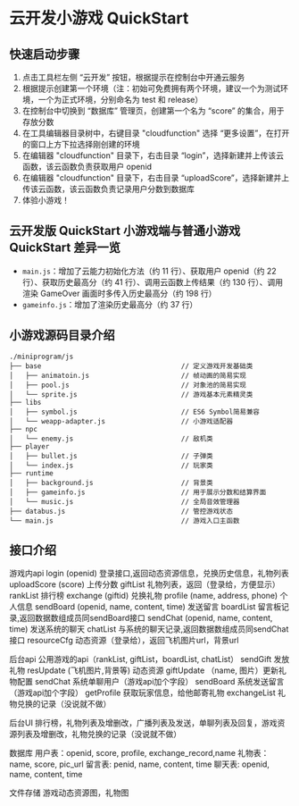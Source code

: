 # 云开发小游戏 QuickStart

## 快速启动步骤

1. 点击工具栏左侧 “云开发” 按钮，根据提示在控制台中开通云服务
2. 根据提示创建第一个环境（注：初始可免费拥有两个环境，建议一个为测试环境，一个为正式环境，分别命名为 test 和 release）
3. 在控制台中切换到 “数据库” 管理页，创建第一个名为 “score” 的集合，用于存放分数
4. 在工具编辑器目录树中，右键目录 "cloudfunction" 选择 “更多设置”，在打开的窗口上方下拉选择刚创建的环境
5. 在编辑器 "cloudfunction" 目录下，右击目录 “login”，选择新建并上传该云函数，该云函数负责获取用户 openid
6. 在编辑器 "cloudfunction" 目录下，右击目录 “uploadScore”，选择新建并上传该云函数，该云函数负责记录用户分数到数据库
7. 体验小游戏！

## 云开发版 QuickStart 小游戏端与普通小游戏 QuickStart 差异一览

- `main.js`：增加了云能力初始化方法（约 11 行）、获取用户 openid（约 22 行）、获取历史最高分（约 41 行）、调用云函数上传结果（约 130 行）、调用渲染 GameOver 画面时多传入历史最高分（约 198 行）
- `gameinfo.js`：增加了渲染历史最高分（约 37 行）


## 小游戏源码目录介绍

```
./miniprogram/js
├── base                                   // 定义游戏开发基础类
│   ├── animatoin.js                       // 帧动画的简易实现
│   ├── pool.js                            // 对象池的简易实现
│   └── sprite.js                          // 游戏基本元素精灵类
├── libs
│   ├── symbol.js                          // ES6 Symbol简易兼容
│   └── weapp-adapter.js                   // 小游戏适配器
├── npc
│   └── enemy.js                           // 敌机类
├── player
│   ├── bullet.js                          // 子弹类
│   └── index.js                           // 玩家类
├── runtime
│   ├── background.js                      // 背景类
│   ├── gameinfo.js                        // 用于展示分数和结算界面
│   └── music.js                           // 全局音效管理器
├── databus.js                             // 管控游戏状态
└── main.js                                // 游戏入口主函数

```

## 接口介绍

游戏内api
login (openid) 登录接口,返回动态资源信息，兑换历史信息，礼物列表
uploadScore (score) 上传分数
giftList 礼物列表，返回（登录给，方便显示）
rankList 排行榜
exchange (giftid) 兑换礼物
profile (name, address, phone) 个人信息
sendBoard (openid, name, content, time) 发送留言
boardList  留言板记录,返回数据数组成员同sendBoard接口
sendChat (openid, name, content, time) 发送系统的聊天
chatList  与系统的聊天记录,返回数据数组成员同sendChat接口
resourceCfg 动态资源（登录给），返回飞机图片url，背景url

后台api
公用游戏的api（rankList, giftList，boardList, chatList）
sendGift 发放礼物 
resUpdate (飞机图片,背景等) 动态资源
giftUpdate （name, 图片）更新礼物配置
sendChat 系统单聊用户（游戏api加个字段）
sendBoard 系统发送留言（游戏api加个字段）
getProfile 获取玩家信息，给他邮寄礼物
exchangeList 礼物兑换的记录（没说就不做）

后台UI
排行榜，礼物列表及增删改，广播列表及发送，单聊列表及回复，游戏资源列表及增删改，礼物兑换的记录（没说就不做）

数据库
用户表：openid, score, profile, exchange_record,name
礼物表：name, score, pic_url
留言表: penid, name, content, time
聊天表: openid, name, content, time

文件存储
游戏动态资源图，礼物图